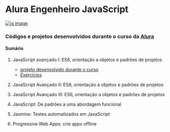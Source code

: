 # Alura Engenheiro JavaScript

[![js image](https://cdn-images-1.medium.com/max/1600/0*CU8lM9dhv_M_XL4L.gif)](https://cursos.alura.com.br/career/engenheiro-javascript)

### Códigos e projetos desenvolvidos durante o curso da [Alura](https://cursos.alura.com.br/career/engenheiro-javascript)

#### Sumário 

1. JavaScript avançado I: ES6, orientação a objetos e padrões de projetos
    * [projeto desenvolvido durante o curso](https://github.com/andermelo/alura-engenheiro-javascript/tree/master/projeto)
    * [Exercícios](https://github.com/andermelo/alura-engenheiro-javascript/tree/master/exercicios)

1. JavaScript Avançado II: ES6, orientação a objetos e padrões de projetos

1. JavaScript Avançado III: ES6, orientação a objetos e padrões de projetos

1. JavaScript: De padrões a uma abordagem funcional

1. Jasmine: Testes automatizados em JavaScript

1. Progressive Web Apps: crie apps offline
